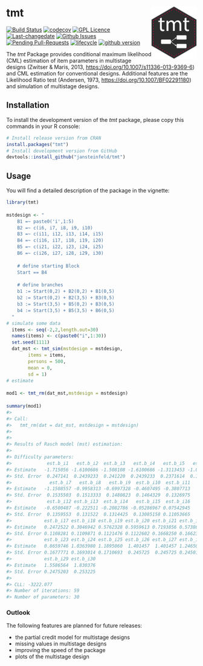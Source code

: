 # tmt <img src="man/figures/tmt.png" width="120" align="right" alt=""/>

<!-- README.md is generated from README.Rmd-->

[![Build
Status](https://travis-ci.com/jansteinfeld/tmt.svg?branch=master)](https://travis-ci.com/jansteinfeld/tmt)
[![codecov](https://codecov.io/gh/jansteinfeld/tmt/branch/master/graph/badge.svg?token=UwLlcu9JXp)](https://codecov.io/gh/jansteinfeld/tmt)
[![GPL
Licence](https://badges.frapsoft.com/os/gpl/gpl.svg?v=103)](https://opensource.org/licenses/GPL-3.0/)
[![Last-changedate](https://img.shields.io/badge/last%20change-2019--03--18-yellowgreen.svg)](/commits/master)
[![Github
Issues](http://githubbadges.herokuapp.com/jansteinfeld/tmt/issues.svg?style=flat-square)](https://github.com/jansteinfeld/tmt/issues)
[![Pending
Pull-Requests](http://githubbadges.herokuapp.com/jansteinfeld/tmt/pulls.svg?style=flat-square)](https://github.com/jansteinfeld/tmt/pulls)
[![lifecycle](https://img.shields.io/badge/lifecycle-experimental-orange.svg)](https://github.com/jansteinfeld/tmt/commits)
[![github
version](https://img.shields.io/badge/github%20version-0.1.9--2-orange.svg)](https://github.com/jansteinfeld/tmt)

The *tmt* Package provides conditional maximum likelihood (CML)
estimation of item parameters in multistage designs (Zwitser & Maris,
2013, <https://doi.org/10.1007/s11336-013-9369-6>) and CML estimation
for conventional designs. Additional features are the Likelihood Ratio
test (Andersen, 1973, <https://doi.org/10.1007/BF02291180>) and
simulation of multistage designs.

## Installation

To install the development version of the *tmt* package, please copy
this commands in your R console:

``` r
# Install release version from CRAN
install.packages("tmt")
# Install development version from GitHub
devtools::install_github("jansteinfeld/tmt")
```

## Usage

You will find a detailed description of the package in the vignette:

``` r
library(tmt)

mstdesign <- "
    B1 =~ paste0('i',1:5)
    B2 =~ c(i6, i7, i8, i9, i10)
    B3 =~ c(i11, i12, i13, i14, i15)
    B4 =~ c(i16, i17, i18, i19, i20)
    B5 =~ c(i21, i22, i23, i24, i25)
    B6 =~ c(i26, i27, i28, i29, i30)

    # define starting Block
    Start == B4

    # define branches
    b1 := Start(0,2) + B2(0,2) + B1(0,5)
    b2 := Start(0,2) + B2(3,5) + B3(0,5)
    b3 := Start(3,5) + B5(0,2) + B3(0,5)
    b4 := Start(3,5) + B5(3,5) + B6(0,5)
  "
# simulate some data
  items <- seq(-2,2,length.out=30)
  names(items) <- c(paste0("i",1:30))
  set.seed(1111)
  dat_mst <- tmt_sim(mstdesign = mstdesign,
        items = items,
        persons = 500,
        mean = 0,
        sd = 1)
# estimate

mod1 <- tmt_rm(dat_mst,mstdesign = mstdesign)

summary(mod1)
#> 
#> Call:
#>   tmt_rm(dat = dat_mst, mstdesign = mstdesign)
#> 
#> 
#> Results of Rasch model (mst) estimation: 
#> 
#> Difficulty parameters: 
#>             est.b_i1   est.b_i2  est.b_i3   est.b_i4   est.b_i5   est.b_i6
#> Estimate   -1.715056 -1.6100686 -1.508108 -1.6100686 -1.3113453 -1.0468543
#> Std. Error  0.247141  0.2439233  0.241220  0.2439233  0.2371614  0.1520214
#>              est.b_i7   est.b_i8   est.b_i9  est.b_i10  est.b_i11
#> Estimate   -1.1508557 -0.9958313 -0.6997328 -0.4607495 -0.3807713
#> Std. Error  0.1535503  0.1513333  0.1480823  0.1464329  0.1326975
#>             est.b_i12 est.b_i13  est.b_i14   est.b_i15  est.b_i16
#> Estimate   -0.6500487 -0.222511 -0.2082786 -0.05286967 0.07542945
#> Std. Error  0.1359553  0.131522  0.1314425  0.13085158 0.11053665
#>            est.b_i17 est.b_i18 est.b_i19 est.b_i20 est.b_i21 est.b_i22
#> Estimate   0.2472522 0.3046942 0.5762328 0.5959613 0.7193856 0.5738666
#> Std. Error 0.1108281 0.1109871 0.1121476 0.1122602 0.1668250 0.1662375
#>            est.b_i23 est.b_i24 est.b_i25 est.b_i26 est.b_i27 est.b_i28
#> Estimate   0.8659746 1.0363980 1.1895060  1.401457  1.401457 1.2465019
#> Std. Error 0.1677771 0.1693014 0.1710693  0.245725  0.245725 0.2450162
#>            est.b_i29 est.b_i30
#> Estimate   1.5586564  1.830376
#> Std. Error 0.2475203  0.253225
#> 
#> CLL: -3222.077 
#> Number of iterations: 59 
#> Number of parameters: 30
```

### Outlook

The following features are planned for future releases:

  - the partial credit model for multistage designs
  - missing values in multistage designs
  - improving the speed of the package
  - plots of the multistage design
